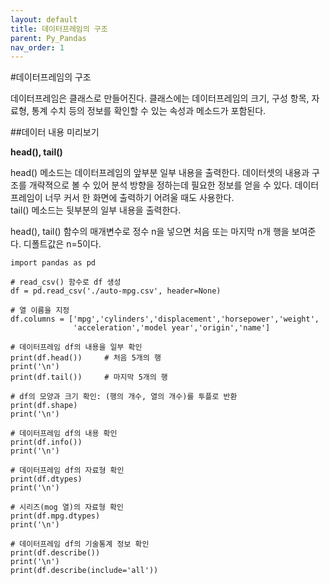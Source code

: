 ```yaml
---
layout: default
title: 데이터프레임의 구조
parent: Py_Pandas
nav_order: 1
---
```


#데이터프레임의 구조

데이터프레임은 클래스로 만들어진다. 클래스에는 데이터프레임의 크기, 구성 항목, 자료형, 통계 수치 등의 정보를 확인할 수 있는 속성과 메소드가 포함된다.

##데이터 내용 미리보기

**head(), tail()**

head() 메소드는 데이터프레임의 앞부분 일부 내용을 출력한다. 데이터셋의 내용과 구조를 개략젹으로 볼 수 있어 분석 방향을 정하는데 필요한 정보를 얻을 수 있다. 데이터프레임이 너무 커서 한 화면에 출력하기 어려울 때도 사용한다.<br>
tail() 메소드는 뒷부분의 일부 내용을 출력한다.

head(), tail() 함수의 매개변수로 정수 n을 넣으면 처음 또는 마지막 n개 행을 보여준다. 디폴트값은 n=5이다.

```
import pandas as pd

# read_csv() 함수로 df 생성
df = pd.read_csv('./auto-mpg.csv', header=None)

# 열 이름을 지정
df.columns = ['mpg','cylinders','displacement','horsepower','weight',
              'acceleration','model year','origin','name']

# 데이터프레임 df의 내용을 일부 확인 
print(df.head())     # 처음 5개의 행
print('\n')
print(df.tail())     # 마지막 5개의 행

# df의 모양과 크기 확인: (행의 개수, 열의 개수)를 투플로 반환 
print(df.shape)
print('\n')

# 데이터프레임 df의 내용 확인 
print(df.info())
print('\n')

# 데이터프레임 df의 자료형 확인 
print(df.dtypes)
print('\n')

# 시리즈(mog 열)의 자료형 확인 
print(df.mpg.dtypes)
print('\n')

# 데이터프레임 df의 기술통계 정보 확인 
print(df.describe())
print('\n')
print(df.describe(include='all'))
```
